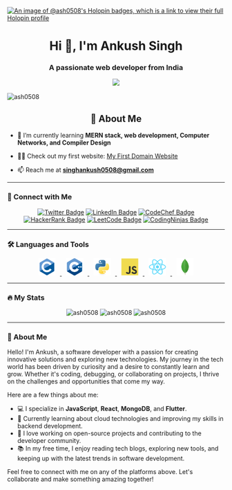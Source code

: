 [![An image of @ash0508's Holopin badges, which is a link to view their full Holopin profile](https://holopin.me/ash0508)](https://holopin.io/@ash0508)

<h1 align="center">Hi 👋, I'm Ankush Singh</h1>
<h3 align="center">A passionate web developer from India</h3>

<div align="center">
  <img src="https://media.giphy.com/media/M9gbBd9nbDrOTu1Mqx/giphy.gif" width="100"/>
</div>

<p align="left"> <img src="https://komarev.com/ghpvc/?username=ash0508&label=Profile%20views&color=0e75b6&style=flat" alt="ash0508" /> </p>

<h2 align="center">🚀 About Me</h2>

- 🌱 I’m currently learning **MERN stack, web development, Computer Networks, and Compiler Design**

- 👨‍💻 Check out my first website: [My First Domain Website](https://myfirstdomainwebeesite.netlify.app/)

- 📫 Reach me at **singhankush0508@gmail.com**

---

### :link: Connect with Me

<p align="center">
  <a href="https://x.com/AnkushS00373636" target="blank"><img src="https://img.shields.io/badge/Twitter-blue?style=for-the-badge&logo=twitter&logoColor=white" alt="Twitter Badge"/></a>
  <a href="https://www.linkedin.com/in/ankush-singh-4459a824a/" target="blank"><img src="https://img.shields.io/badge/LinkedIn-blue?style=for-the-badge&logo=linkedin&logoColor=white" alt="LinkedIn Badge"/></a>
  <a href="https://www.codechef.com/users/ankush_0508" target="blank"><img src="https://img.shields.io/badge/CodeChef-brown?style=for-the-badge&logo=codechef&logoColor=white" alt="CodeChef Badge"/></a>
  <a href="https://www.hackerrank.com/profile/AP21110010993P" target="blank"><img src="https://img.shields.io/badge/HackerRank-green?style=for-the-badge&logo=hackerrank&logoColor=white" alt="HackerRank Badge"/></a>
  <a href="https://www.leetcode.com/ankush0508" target="blank"><img src="https://img.shields.io/badge/LeetCode-orange?style=for-the-badge&logo=leetcode&logoColor=white" alt="LeetCode Badge"/></a>
   <a href="https://www.naukri.com/code360/profile/luvkush0805" target="blank"><img src="https://img.shields.io/badge/CodingNinjas-cyan?style=for-the-badge&logo=codingninjas&logoColor=white" alt="CodingNinjas Badge"/></a>
</p>

---

### :hammer_and_wrench: Languages and Tools
<p align="center">
  <a href="https://www.cprogramming.com/" target="_blank" rel="noreferrer">
    <img src="https://raw.githubusercontent.com/devicons/devicon/master/icons/c/c-original.svg" alt="C" width="40" height="40" style="margin: 0 10px;"/>
  </a>
  <a href="https://www.w3schools.com/cpp/" target="_blank" rel="noreferrer">
    <img src="https://raw.githubusercontent.com/devicons/devicon/master/icons/cplusplus/cplusplus-original.svg" alt="C++" width="40" height="40" style="margin: 0 10px;"/>
  </a>
  <a href="https://www.python.org" target="_blank" rel="noreferrer">
    <img src="https://raw.githubusercontent.com/devicons/devicon/master/icons/python/python-original.svg" alt="Python" width="40" height="40" style="margin: 0 10px;"/>
  </a>
  <a href="https://developer.mozilla.org/en-US/docs/Web/JavaScript" target="_blank" rel="noreferrer">
    <img src="https://raw.githubusercontent.com/devicons/devicon/master/icons/javascript/javascript-original.svg" alt="JavaScript" width="40" height="40" style="margin: 0 10px;"/>
  </a>
  <a href="https://reactjs.org/" target="_blank" rel="noreferrer">
    <img src="https://raw.githubusercontent.com/devicons/devicon/master/icons/react/react-original.svg" alt="React" width="40" height="40" style="margin: 0 10px;"/>
  </a>
  <a href="https://www.mongodb.com/" target="_blank" rel="noreferrer">
    <img src="https://raw.githubusercontent.com/devicons/devicon/master/icons/mongodb/mongodb-original.svg" alt="MongoDB" width="40" height="40" style="margin: 0 10px;"/>
  </a>
</p>

---

### :fire: My Stats

<p align="center">
  <img src="https://github-readme-stats.vercel.app/api?username=ash0508&show_icons=true&locale=en" alt="ash0508" />
  <img src="https://github-readme-stats.vercel.app/api/top-langs?username=ash0508&show_icons=true&locale=en&layout=compact&theme=vision-friendly-dark" alt="ash0508" />
  <img src="https://github-readme-streak-stats.herokuapp.com/?user=ash0508&theme=dark&background=000000" alt="ash0508" />
</p>

---


### 🚀 About Me

Hello! I'm Ankush, a software developer with a passion for creating innovative solutions and exploring new technologies. My journey in the tech world has been driven by curiosity and a desire to constantly learn and grow. Whether it's coding, debugging, or collaborating on projects, I thrive on the challenges and opportunities that come my way.

Here are a few things about me:
- 💻 I specialize in **JavaScript**, **React**, **MongoDB**, and **Flutter**.
- 🌱 Currently learning about cloud technologies and improving my skills in backend development.
- 🎨 I love working on open-source projects and contributing to the developer community.
- 📚 In my free time, I enjoy reading tech blogs, exploring new tools, and keeping up with the latest trends in software development.

Feel free to connect with me on any of the platforms above. Let's collaborate and make something amazing together!
